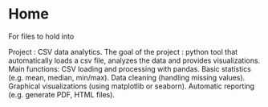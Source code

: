 # Home
For files to hold into

Project : CSV data analytics.
The goal of the project : python tool that automatically loads a csv file, analyzes the data and provides visualizations.
Main functions:
CSV loading and processing with pandas.
Basic statistics (e.g. mean, median, min/max).
Data cleaning (handling missing values).
Graphical visualizations (using matplotlib or seaborn).
Automatic reporting (e.g. generate PDF, HTML files).
